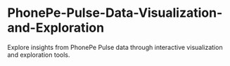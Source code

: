 # PhonePe-Pulse-Data-Visualization-and-Exploration
Explore insights from PhonePe Pulse data through interactive visualization and exploration tools.
